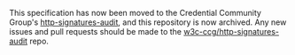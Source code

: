 This specification has now been moved to the Credential Community Group's
[http-signatures-audit](https://w3c-ccg.github.io/http-signatures-audit/), and this repository
is now archived. Any new issues and pull requests should be made to the
[w3c-ccg/http-signatures-audit](https://github.com/w3c-ccg/http-signatures-audit) repo.
